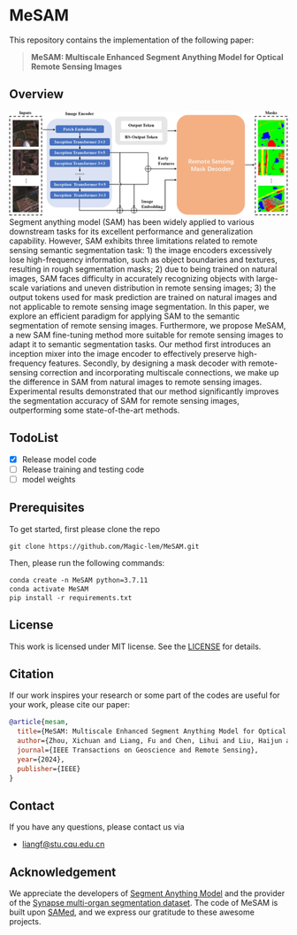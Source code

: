 # MeSAM
This repository contains the implementation of the following paper:
> **MeSAM: Multiscale Enhanced Segment Anything Model for Optical Remote Sensing Images**

## Overview
<img src="figures/overview.jpg" alt="overview" style="zoom:50%;" />
Segment anything model (SAM) has been widely applied to various downstream tasks for its excellent performance and generalization capability. However, SAM exhibits three limitations related to remote sensing semantic segmentation task: 1) the image encoders excessively lose high-frequency information, such as object boundaries and textures, resulting in rough segmentation masks; 2) due to being trained on natural images, SAM faces difficulty in accurately recognizing objects with large-scale variations and uneven distribution in remote sensing images; 3) the output tokens used for mask prediction are trained on natural images and not applicable to remote sensing image segmentation. In this paper, we explore an efficient paradigm for applying SAM to the semantic segmentation of remote sensing images. Furthermore, we propose MeSAM, a new SAM fine-tuning method more suitable for remote sensing images to adapt it to semantic segmentation tasks. Our method first introduces an inception mixer into the image encoder to effectively preserve high-frequency features. Secondly, by designing a mask decoder with remote-sensing correction and incorporating multiscale connections, we make up the difference in SAM from natural images to remote sensing images. Experimental results demonstrated that our method significantly improves the segmentation accuracy of SAM for remote sensing images, outperforming some state-of-the-art methods.

## TodoList

- [x] Release model code
- [ ] Release training and testing code
- [ ] model weights

## Prerequisites

To get started, first please clone the repo
```
git clone https://github.com/Magic-lem/MeSAM.git
```
Then, please run the following commands:
```
conda create -n MeSAM python=3.7.11
conda activate MeSAM
pip install -r requirements.txt
```


## License
This work is licensed under MIT license. See the [LICENSE](LICENSE) for details.

## Citation
If our work inspires your research or some part of the codes are useful for your work, please cite our paper:
```bibtex
@article{mesam,
  title={MeSAM: Multiscale Enhanced Segment Anything Model for Optical Remote Sensing Images},
  author={Zhou, Xichuan and Liang, Fu and Chen, Lihui and Liu, Haijun and Song, Qianqian and Vivone, Gemine and Chanussot, Jocelyn},
  journal={IEEE Transactions on Geoscience and Remote Sensing},
  year={2024},
  publisher={IEEE}
}
```

## Contact
If you have any questions, please contact us via 
- liangf@stu.cqu.edu.cn

## Acknowledgement
We appreciate the developers of [Segment Anything Model](https://github.com/facebookresearch/segment-anything) and the provider of the [Synapse multi-organ segmentation dataset](https://www.synapse.org/#!Synapse:syn3193805/wiki/217789). The code of MeSAM is built upon [SAMed](https://github.com/hitachinsk/SAMed), and we express our gratitude to these awesome projects.
